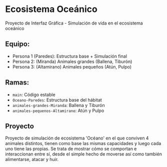 # Ecosistema Oceánico 

Proyecto de Interfaz Gráfica - Simulación de vida en el ecosistema oceánico

## Equipo:
- Persona 1 (Paredes): Estructura base + Simulación final
- Persona 2: (Miranda) Animales grandes (Ballena, Tiburón)  
- Persona 3: (Altamirano) Animales pequeños (Atún, Pulpo)

## Ramas:
- `main`: Código estable
- `Oceano-Paredes`: Estructura base del hábitat
- `animales-grandes-Miranda`: Ballena y Tiburón
- `animales-pequenos-Altamirano`: Atún y Pulpo

## Proyecto
 Proyecto de simulación de ecosistema 'Océano' en el que conviven 4 animales distintos, tienen como base las mismas capacidades y luego cada uno tiene las propias. 
 Se trata de mostrar cómo se comportan e interaccionan entre sí, desde el simple hecho de moverse así como también alimentarse, atacar y huir.  
